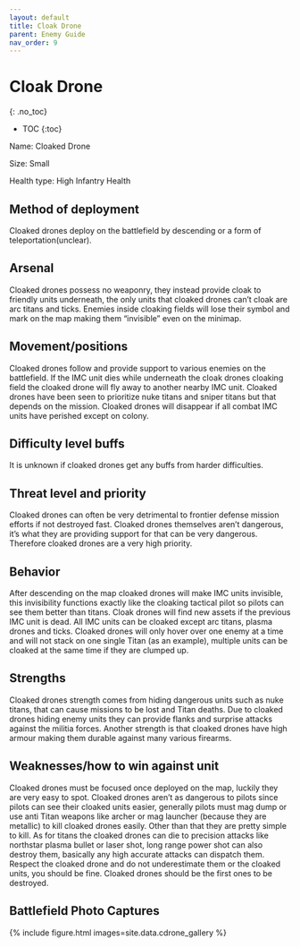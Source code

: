 ```yaml
---
layout: default
title: Cloak Drone
parent: Enemy Guide
nav_order: 9
---
```


# Cloak Drone
{: .no_toc}

- TOC
{:toc}

Name: Cloaked Drone

Size: Small

Health type: High Infantry Health

## Method of deployment

Cloaked drones deploy on the battlefield by descending or a form of teleportation(unclear).

## Arsenal

Cloaked drones possess no weaponry, they instead provide cloak to friendly units underneath, the only units that cloaked drones can’t cloak are arc titans and ticks. Enemies inside cloaking fields will lose their symbol and mark on the map making them “invisible” even on the minimap.

## Movement/positions

Cloaked drones follow and provide support to various enemies on the battlefield. If the IMC unit dies while underneath the cloak drones cloaking field the cloaked drone will fly away to another nearby IMC unit. Cloaked drones have been seen to prioritize nuke titans and sniper titans but that depends on the mission. Cloaked drones will disappear if all combat IMC units have perished except on colony.

## Difficulty level buffs

It is unknown if cloaked drones get any buffs from harder difficulties.

## Threat level and priority 

Cloaked drones can often be very detrimental to frontier defense mission efforts if not destroyed fast. Cloaked drones themselves aren’t dangerous, it’s what they are providing support for that can be very dangerous. Therefore cloaked drones are a very high priority.

## Behavior

After descending on the map cloaked drones will make IMC units invisible, this invisibility functions exactly like the cloaking tactical pilot so pilots can see them better than titans. Cloak drones will find new assets if the previous IMC unit is dead. All IMC units can be cloaked except arc titans, plasma drones and ticks. Cloaked drones will only hover over one enemy at a time and will not stack on one single Titan (as an example), multiple units can be cloaked at the same time if they are clumped up.

## Strengths

Cloaked drones strength comes from hiding dangerous units such as nuke titans, that can cause missions to be lost and Titan deaths. Due to cloaked drones hiding enemy units they can provide flanks and surprise attacks against the militia forces. Another strength is that cloaked drones have high armour making them durable against many various firearms.

## Weaknesses/how to win against unit 

Cloaked drones must be focused once deployed on the map, luckily they are very easy to spot. Cloaked drones aren’t as dangerous to pilots since pilots can see their cloaked units easier, generally pilots must mag dump or use anti Titan weapons like archer or mag launcher (because they are metallic) to kill cloaked drones easily. Other than that they are pretty simple to kill. As for titans the cloaked drones can die to precision attacks like northstar plasma bullet or laser shot, long range power shot can also destroy them, basically any high accurate attacks can dispatch them. Respect the cloaked drone and do not underestimate them or the cloaked units, you should be fine. Cloaked drones should be the first ones to be destroyed. 

## Battlefield Photo Captures

{% include figure.html images=site.data.cdrone_gallery %}
